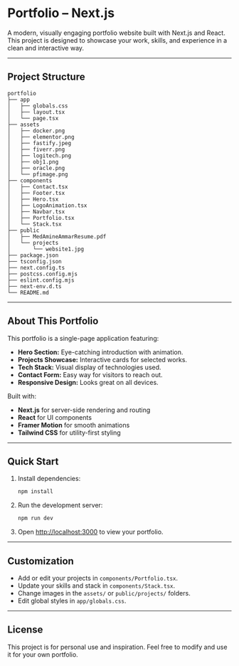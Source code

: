 # Portfolio – Next.js

A modern, visually engaging portfolio website built with Next.js and React. This project is designed to showcase your work, skills, and experience in a clean and interactive way.

---

## Project Structure

```
portfolio
├── app
│   ├── globals.css
│   ├── layout.tsx
│   └── page.tsx
├── assets
│   ├── docker.png
│   ├── elementor.png
│   ├── fastify.jpeg
│   ├── fiverr.png
│   ├── logitech.png
│   ├── obj1.png
│   ├── oracle.png
│   └── pfimage.png
├── components
│   ├── Contact.tsx
│   ├── Footer.tsx
│   ├── Hero.tsx
│   ├── LogoAnimation.tsx
│   ├── Navbar.tsx
│   ├── Portfolio.tsx
│   └── Stack.tsx
├── public
│   ├── MedAmineAmmarResume.pdf
│   └── projects
│       └── website1.jpg
├── package.json
├── tsconfig.json
├── next.config.ts
├── postcss.config.mjs
├── eslint.config.mjs
├── next-env.d.ts
└── README.md
```

---

## About This Portfolio

This portfolio is a single-page application featuring:

- **Hero Section:** Eye-catching introduction with animation.
- **Projects Showcase:** Interactive cards for selected works.
- **Tech Stack:** Visual display of technologies used.
- **Contact Form:** Easy way for visitors to reach out.
- **Responsive Design:** Looks great on all devices.

Built with:

- **Next.js** for server-side rendering and routing
- **React** for UI components
- **Framer Motion** for smooth animations
- **Tailwind CSS** for utility-first styling

---

## Quick Start

1. Install dependencies:
   ```bash
   npm install
   ```
2. Run the development server:
   ```bash
   npm run dev
   ```
3. Open [http://localhost:3000](http://localhost:3000) to view your portfolio.

---

## Customization

- Add or edit your projects in `components/Portfolio.tsx`.
- Update your skills and stack in `components/Stack.tsx`.
- Change images in the `assets/` or `public/projects/` folders.
- Edit global styles in `app/globals.css`.

---

## License

This project is for personal use and inspiration. Feel free to modify and use it for your own portfolio.

